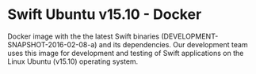 # Swift Ubuntu v15.10 - Docker
Docker image with the the latest Swift binaries (DEVELOPMENT-SNAPSHOT-2016-02-08-a)
and its dependencies. Our development team uses this image for development
and testing of Swift applications on the Linux Ubuntu (v15.10) operating system.

